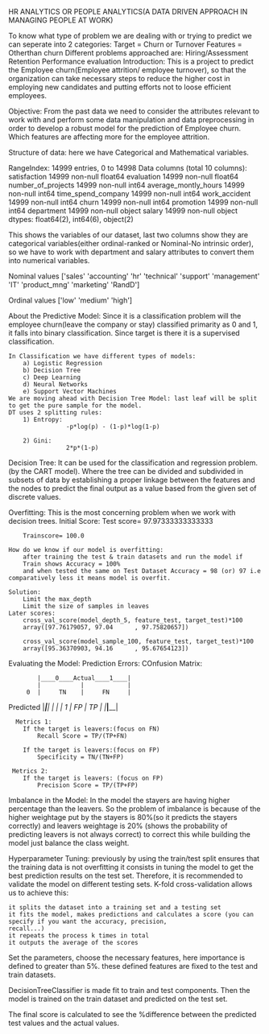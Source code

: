 HR ANALYTICS OR PEOPLE ANALYTICS(A DATA DRIVEN APPROACH IN MANAGING PEOPLE AT WORK)

To know what type of problem we are dealing with or trying to predict
we can seperate into 2 categories:  Target = Churn or Turnover
                                    Features = Otherthan churn
Different problems approached are:
    Hiring/Assessment
    Retention
    Performance evaluation
Introduction:
    This is a project to predict the Employee churn(Employee attrition/ employee turnover), so that the 
    organization can take necessary steps to reduce the higher cost in employing new candidates and putting efforts not 
    to loose efficient employees.

Objective:
    From the past data we need to consider the attributes relevant to work with and perform some data manipulation and data
    preprocessing in order to develop a robust model for the prediction of Employee churn. Which features are 
    affecting more for the employee attrition.
    
Structure of data:
    here we have Categorical and Mathematical variables.
    
RangeIndex: 14999 entries, 0 to 14998
Data columns (total 10 columns):
satisfaction            14999 non-null float64
evaluation              14999 non-null float64
number_of_projects      14999 non-null int64
average_montly_hours    14999 non-null int64
time_spend_company      14999 non-null int64
work_accident           14999 non-null int64
churn                   14999 non-null int64
promotion               14999 non-null int64
department              14999 non-null object
salary                  14999 non-null object
dtypes: float64(2), int64(6), object(2)

This shows the variables of our dataset, last two columns show they are categorical variables(either ordinal-ranked or Nominal-No 
intrinsic order), 
so we have to work with department and salary attributes to convert them into numerical variables.
    
Nominal values
['sales' 'accounting' 'hr' 'technical' 'support' 'management' 'IT'
 'product_mng' 'marketing' 'RandD']

Ordinal values
['low' 'medium' 'high']

About the Predictive Model:
    Since it is a classification problem will the employee churn(leave the company or stay) classified primarity as 0 and
    1, it falls into binary classification. Since target is there it is a supervised classification.
    
    In Classification we have different types of models:
        a) Logistic Regression
        b) Decision Tree
        c) Deep Learning
        d) Neural Networks
        e) Support Vector Machines
    We are moving ahead with Decision Tree Model: last leaf will be split to get the pure sample for the model.
    DT uses 2 splitting rules:
        1) Entropy:
                    -p*log(p) - (1-p)*log(1-p)
        
        2) Gini:
                    2*p*(1-p)
        
Decision Tree: 
    It can be used for the classification and regression problem.(by the CART model). Where the tree can
    be divided and subdivided in subsets of data by establishing a proper linkage between the features 
    and the nodes to predict the final output as a value based from the given set of discrete values.
        
Overfitting:
    This is the most concerning problem when we work with decision trees. 
    Initial Score:
        Test score= 97.97333333333333

        Trainscore= 100.0

    How do we know if our model is overfitting:
        after training the test & train datasets and run the model if 
        Train shows Accuracy = 100%
        and when tested the same on Test Dataset Accuracy = 98 (or) 97 i.e comparatively less it means model is overfit.
        
    Solution:
        Limit the max_depth
        Limit the size of samples in leaves
    Later scores: 
        cross_val_score(model_depth_5, feature_test, target_test)*100
        array([97.76179057, 97.04      , 97.75820657])

        cross_val_score(model_sample_100, feature_test, target_test)*100
        array([95.36370903, 94.16      , 95.67654123])
        
        
Evaluating the Model:
    Prediction Errors:
        COnfusion Matrix:
            
            |____0____Actual____1____|
            |           |            |
         0  |     TN    |     FN     |
Predicted   |___________|____________|
            |           |            |
          1 |     FP    |     TP     |
            |___________|____________|
            
      Metrics 1:      
        If the target is leavers:(focus on FN)
            Recall Score = TP/(TP+FN)
            
        If the target is leavers:(focus on FP)
            Specificity = TN/(TN+FP)
        
     Metrics 2:       
        If the target is leavers: (focus on FP)
            Precision Score = TP/(TP+FP)
            
Imbalance in the Model:
    In the model the stayers are having higher percentage than the leavers. So the problem of imbalance is because of
    the higher weightage put by the stayers is 80%(so it predicts the stayers correctly) and leavers weightage is 20%
    (shows the probability of predicting leavers is not always correct)
    to correct this while building the model just balance the class weight.
    
Hyperparameter Tuning:
    previously by using the train/test split ensures that the training data is not overfitting
    it consists in tuning the model to get the best prediction results on the test set. Therefore, it is recommended 
    to validate the model on different testing sets. K-fold cross-validation allows us to achieve this:

    it splits the dataset into a training set and a testing set
    it fits the model, makes predictions and calculates a score (you can specify if you want the accuracy, precision, 
    recall...)
    it repeats the process k times in total
    it outputs the average of the scores
Set the parameters, choose the necessary features, here importance is defined to greater than 5%.
these defined features are fixed to the test and train datasets.

DecisionTreeClassifier is made fit to train and test components. Then the model is trained on the train dataset and predicted on the test set.

The final score is calculated to see the %difference between the predicted test values and the actual values.